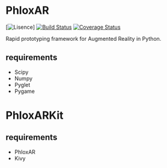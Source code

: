 # PhloxAR
[![Lisence](https://img.shields.io/hexpm/l/plug.svg?maxAge=2592000)]
[![Build Status](https://travis-ci.org/PhloxAR/PhloxAR.svg?branch=master)](https://tranvis-ci.org/PhloxAR/PhloxAR)
[![Coverage Status](https://coveralls.io/repos/github/PhloxAR/PhloxAR/badge.svg?branch=master)](https://coveralls.io/github/PhloxAR/PhloxAR?branch=master)

Rapid prototyping framework for Augmented Reality in Python.
<Still in early stage of development>

## requirements
+ Scipy
+ Numpy
+ Pyglet
+ Pygame

# PhloxARKit
## requirements
+ PhloxAR
+ Kivy
